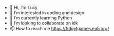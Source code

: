 - 👋 Hi, I’m Lucy
- 👀 I’m interested in coding and design
- 🌱 I’m currently learning Python
- 💞️ I’m looking to collaborate on idk
- 📫 How to reach me https://fidgetgames.eu5.org/

<!---
fidgetplayz48/fidgetplayz48 is a ✨ special ✨ repository because its `README.md` (this file) appears on your GitHub profile.
You can click the Preview link to take a look at your changes.
--->
